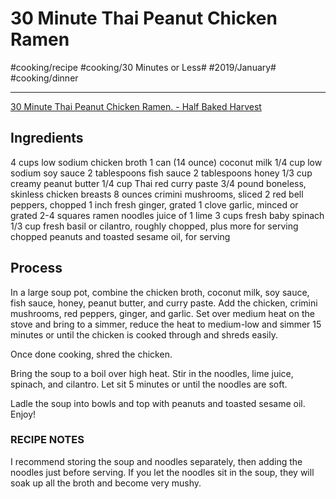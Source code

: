 # 30 Minute Thai Peanut Chicken Ramen
#cooking/recipe #cooking/30 Minutes or Less# #2019/January# #cooking/dinner
- - - -
[30 Minute Thai Peanut Chicken Ramen. - Half Baked Harvest](https://www.halfbakedharvest.com/20-minute-thai-peanut-chicken-ramen/)

## Ingredients
4 cups low sodium chicken broth
1 can (14 ounce) coconut milk
1/4 cup low sodium soy sauce
2 tablespoons fish sauce
2 tablespoons honey
1/3 cup creamy peanut butter
1/4 cup Thai red curry paste
3/4 pound boneless, skinless chicken breasts
8 ounces crimini mushrooms, sliced
2 red bell peppers, chopped
1 inch fresh ginger, grated
1 clove garlic, minced or grated
2-4 squares ramen noodles
juice of 1 lime
3 cups fresh baby spinach
1/3 cup fresh basil or cilantro, roughly chopped, plus more for serving
chopped peanuts and toasted sesame oil, for serving

## Process
In a large soup pot, combine the chicken broth, coconut milk, soy sauce, fish sauce, honey, peanut butter, and curry paste. Add the chicken, crimini mushrooms, red peppers, ginger, and garlic. Set over medium heat on the stove and bring to a simmer, reduce the heat to medium-low and simmer 15 minutes or until the chicken is cooked through and shreds easily.

Once done cooking, shred the chicken.

Bring the soup to a boil over high heat. Stir in the noodles, lime juice, spinach, and cilantro. Let sit 5 minutes or until the noodles are soft.

Ladle the soup into bowls and top with peanuts and toasted sesame oil. Enjoy!

### RECIPE NOTES
I recommend storing the soup and noodles separately, then adding the noodles just before serving. If you let the noodles sit in the soup, they will soak up all the broth and become very mushy.